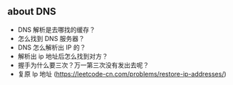 ## about DNS

- DNS 解析是去哪找的缓存？
- 怎么找到 DNS 服务器？
- DNS 怎么解析出 IP 的？
- 解析出 ip 地址后怎么找到对方？
- 握手为什么要三次？万一第三次没有发出去呢？
- 复原 Ip 地址 (https://leetcode-cn.com/problems/restore-ip-addresses/)
